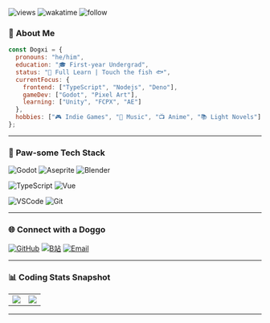 ![views](https://komarev.com/ghpvc/?username=dog234&color=orange)
![wakatime](https://wakatime.com/badge/user/30dc98ea-85d0-4f98-a0e5-1c90d7d19a3c.svg)
![follow](https://img.shields.io/github/followers/dog234.svg?style=social&label=Follow&maxAge=2592000)
### 🐶 **About Me**
```javascript
const Dogxi = {
  pronouns: "he/him",
  education: "🎓 First-year Undergrad",
  status: "🚧 Full Learn | Touch the fish 🐟",
  currentFocus: {
    frontend: ["TypeScript", "Nodejs", "Deno"],
    gameDev: ["Godot", "Pixel Art"],
    learning: ["Unity", "FCPX", "AE"]
  },
  hobbies: ["🎮 Indie Games", "🎵 Music", "📺 Anime", "📚 Light Novels"]
};
```

---

### 🦴 **Paw-some Tech Stack**

![Godot](https://img.shields.io/badge/-Godot-478CBF?style=for-the-badge&logo=godotengine&logoColor=white)
![Aseprite](https://img.shields.io/badge/-Aseprite-7D929E?style=for-the-badge&logo=aseprite&logoColor=white)
![Blender](https://img.shields.io/badge/-Blender-F5792A?style=for-the-badge&logo=blender&logoColor=white)

![TypeScript](https://img.shields.io/badge/-TypeScript-3178C6?style=for-the-badge&logo=typescript&logoColor=white)
![Vue](https://img.shields.io/badge/-Vue-4FC08D?style=for-the-badge&logo=vuedotjs&logoColor=white)

![VSCode](https://img.shields.io/badge/-VSCode-007ACC?style=for-the-badge&logo=visualstudiocode)
![Git](https://img.shields.io/badge/-Git-F05032?style=for-the-badge&logo=git)

---

### 🌐 **Connect with a Doggo**
[![GitHub](https://img.shields.io/badge/GitHub-dogyyds-181717?style=for-the-badge&logo=github)](https://github.com/dogyyds)
[![B站](https://img.shields.io/badge/Bilibili-Dogxi__-FE7398?style=for-the-badge&logo=bilibili)](https://space.bilibili.com/524190453)
[![Email](https://img.shields.io/badge/Email-Medogxi@outlook.com-0078D4?style=for-the-badge&logo=microsoft-outlook)](mailto:medogxi@outlook.com)

---

### 📊 **Coding Stats Snapshot**
<!-- 使用可交互的统计卡片 -->
<div align="left">

<a href="https://github.com/dog234">
  <table>
    <tr>
      <td>
        <img align="center" src="https://github-readme-stats.vercel.app/api?username=dog234&show_icons=true&hide_border=true" />
      </td>
      <td>
        <img align="center" src="https://github-readme-stats.vercel.app/api/top-langs/?username=dog234&layout=compact&hide_border=true" />
      </td>
    </tr>
  </table>
</a>

</div>

---

